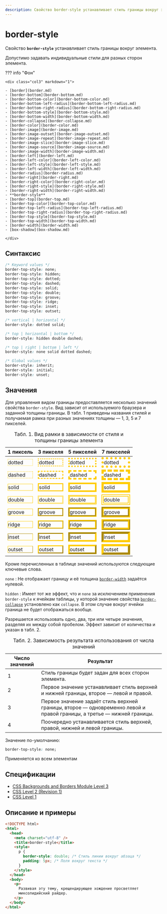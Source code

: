 ```yaml
---
description: Свойство border-style устанавливает стиль границы вокруг элемента
---
```


# border-style

Свойство **`border-style`** устанавливает стиль границы вокруг элемента.

Допустимо задавать индивидуальные стили для разных сторон элемента.

??? info "Фон"

    <div class="col3" markdown="1">

    - [border](border.md)
    - [border-bottom](border-bottom.md)
    - [border-bottom-color](border-bottom-color.md)
    - [border-bottom-left-radius](border-bottom-left-radius.md)
    - [border-bottom-right-radius](border-bottom-right-radius.md)
    - [border-bottom-style](border-bottom-style.md)
    - [border-bottom-width](border-bottom-width.md)
    - [border-collapse](border-collapse.md)
    - [border-color](border-color.md)
    - [border-image](border-image.md)
    - [border-image-outset](border-image-outset.md)
    - [border-image-repeat](border-image-repeat.md)
    - [border-image-slice](border-image-slice.md)
    - [border-image-source](border-image-source.md)
    - [border-image-width](border-image-width.md)
    - [border-left](border-left.md)
    - [border-left-color](border-left-color.md)
    - [border-left-style](border-left-style.md)
    - [border-left-width](border-left-width.md)
    - [border-radius](border-radius.md)
    - [border-right](border-right.md)
    - [border-right-color](border-right-color.md)
    - [border-right-style](border-right-style.md)
    - [border-right-width](border-right-width.md)
    - **border-style**
    - [border-top](border-top.md)
    - [border-top-color](border-top-color.md)
    - [border-top-left-radius](border-top-left-radius.md)
    - [border-top-right-radius](border-top-right-radius.md)
    - [border-top-style](border-top-style.md)
    - [border-top-width](border-top-width.md)
    - [border-width](border-width.md)
    - [box-shadow](box-shadow.md)

    </div>

## Синтаксис

```css
/* Keyword values */
border-top-style: none;
border-top-style: hidden;
border-top-style: dotted;
border-top-style: dashed;
border-top-style: solid;
border-top-style: double;
border-top-style: groove;
border-top-style: ridge;
border-top-style: inset;
border-top-style: outset;

/* vertical | horizontal */
border-style: dotted solid;

/* top | horizontal | bottom */
border-style: hidden double dashed;

/* top | right | bottom | left */
border-style: none solid dotted dashed;

/* Global values */
border-style: inherit;
border-style: initial;
border-style: unset;
```

## Значения

Для управления видом границы предоставляется несколько значений свойства `border-style`. Вид зависит от используемого браузера и заданной толщины границы. В табл. 1 приведены названия стилей и получаемая рамка при разных значениях толщины — 1, 3, 5 и 7 пикселей.

<table>
<caption> Табл. 1. Вид рамки в зависимости от стиля и толщины границы элемента</caption>
<thead>
<tr><th>1 пиксель</th><th>3 пикселя</th><th>5 пикселей</th><th>7 пикселей</th></tr>
</thead>
<tbody>
<tr><td><p style="border: 1px #fc0 dotted; margin: 0">dotted</p></td><td><p style="border: 3px #fc0 dotted; margin: 0">dotted</p></td><td><p style="border: 5px #fc0 dotted; margin: 0">dotted</p></td><td><p style="border: 7px #fc0 dotted; margin: 0">dotted</p></td></tr>
<tr><td><p style="border: 1px #fc0 dashed; margin: 0">dashed</p></td><td><p style="border: 3px #fc0 dashed; margin: 0">dashed</p></td><td><p style="border: 5px #fc0 dashed; margin: 0">dashed</p></td><td><p style="border: 7px #fc0 dashed; margin: 0">dashed</p></td></tr>
<tr><td><p style="border: 1px #fc0 solid; margin: 0">solid</p></td><td><p style="border: 3px #fc0 solid; margin: 0">solid</p></td><td><p style="border: 5px #fc0 solid; margin: 0">solid</p></td><td><p style="border: 7px #fc0 solid; margin: 0">solid</p></td></tr>
<tr><td><p style="border: 1px #fc0 double; margin: 0">double</p></td><td><p style="border: 3px #fc0 double; margin: 0">double</p></td><td><p style="border: 5px #fc0 double; margin: 0">double</p></td><td><p style="border: 7px #fc0 double; margin: 0">double</p></td></tr>
<tr><td><p style="border: 1px #fc0 groove; margin: 0">groove</p></td><td><p style="border: 3px #fc0 groove; margin: 0">groove</p></td><td><p style="border: 5px #fc0 groove; margin: 0">groove</p></td><td><p style="border: 7px #fc0 groove; margin: 0">groove</p></td></tr>
<tr><td><p style="border: 1px #fc0 ridge; margin: 0">ridge</p></td><td><p style="border: 3px #fc0 ridge; margin: 0">ridge</p></td><td><p style="border: 5px #fc0 ridge; margin: 0">ridge</p></td><td><p style="border: 7px #fc0 ridge; margin: 0">ridge</p></td></tr>
<tr><td><p style="border: 1px #fc0 inset; margin: 0">inset</p></td><td><p style="border: 3px #fc0 inset; margin: 0">inset</p></td><td><p style="border: 5px #fc0 inset; margin: 0">inset</p></td><td><p style="border: 7px #fc0 inset; margin: 0">inset</p></td></tr>
<tr><td><p style="border: 1px #fc0 outset; margin: 0">outset</p></td><td><p style="border: 3px #fc0 outset; margin: 0">outset</p></td><td><p style="border: 5px #fc0 outset; margin: 0">outset</p></td><td><p style="border: 7px #fc0 outset; margin: 0">outset</p></td></tr>
</tbody>
</table>

Кроме перечисленных в таблице значений используются следующие ключевые слова.

`none`
: Не отображает границу и её толщина [`border-width`](border-width.md) задаётся нулевой.

`hidden`
: Имеет тот же эффект, что и `none` за исключением применения `border-style` к ячейкам таблицы, у которой значение свойства [`border-collapse`](border-collapse.md) установлено как `collapse`. В этом случае вокруг ячейки граница не будет отображаться вообще.

Разрешается использовать одно, два, три или четыре значения, разделяя их между собой пробелом. Эффект зависит от количества и указан в табл. 2.

<table>
<caption> Табл. 2. Зависимость результата использования от числа значений</caption>
<thead>
<tr><th>Число значений</th><th>Результат</th></tr>
</thead>
<tbody>
<tr><td>1</td><td>Стиль границы будет задан для всех сторон элемента.</td></tr>
<tr><td>2</td><td>Первое значение устанавливает стиль верхней и нижней границы, второе — левой и правой.</td></tr>
<tr><td>3</td><td>Первое значение задаёт стиль верхней границы, второе — одновременно левой и правой границы, а третье — нижней границы.</td></tr>
<tr><td>4</td><td>Поочередно устанавливается стиль верхней, правой, нижней и левой границы.</td></tr>
</tbody>
</table>

Значение по-умолчанию:

```css
border-top-style: none;
```

Применяется ко всем элементам

## Спецификации

- [CSS Backgrounds and Borders Module Level 3](http://dev.w3.org/csswg/css3-background/#border-style)
- [CSS Level 2 (Revision 1)](http://www.w3.org/TR/CSS2/box.html#propdef-border-style)
- [CSS Level 1](http://www.w3.org/TR/CSS1/#border-style)

## Описание и примеры

```html
<!DOCTYPE html>
<html>
  <head>
    <meta charset="utf-8" />
    <title>border-style</title>
    <style>
      p {
        border-style: double; /* Стиль линии вокруг абзаца */
        padding: 5px; /* Поля вокруг текста */
      }
    </style>
  </head>
  <body>
    <p>
      Развивая эту тему, крещендирующее хождение просветляет
      миксолидийский райдер.
    </p>
  </body>
</html>
```
